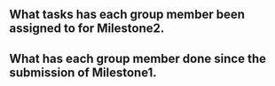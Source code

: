 ## What tasks has each group member been assigned to for Milestone2.


## What has each group member done since the submission of Milestone1.
